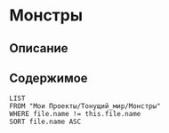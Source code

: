 # Монстры

## Описание

## Содержимое

```dataview
LIST
FROM "Мои Проекты/Тонущий_мир/Монстры"
WHERE file.name != this.file.name
SORT file.name ASC
```
